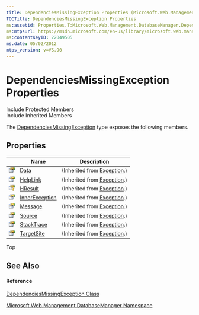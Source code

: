 ```yaml
---
title: DependenciesMissingException Properties (Microsoft.Web.Management.DatabaseManager)
TOCTitle: DependenciesMissingException Properties
ms:assetid: Properties.T:Microsoft.Web.Management.DatabaseManager.DependenciesMissingException
ms:mtpsurl: https://msdn.microsoft.com/en-us/library/microsoft.web.management.databasemanager.dependenciesmissingexception_properties(v=VS.90)
ms:contentKeyID: 22049505
ms.date: 05/02/2012
mtps_version: v=VS.90
---
```


# DependenciesMissingException Properties

Include Protected Members  
Include Inherited Members  

The [DependenciesMissingException](dependenciesmissingexception-class-microsoft-web-management-databasemanager.md) type exposes the following members.

## Properties

||Name|Description|
|--- |--- |--- |
|![Public property](images/Dd565931.pubproperty(en-us,VS.90).gif "Public property")|[Data](https://msdn.microsoft.com/en-us/library/2wyfbc48(v=vs.90))|(Inherited from [Exception](https://msdn.microsoft.com/en-us/library/c18k6c59(v=vs.90)).)|
|![Public property](images/Dd565931.pubproperty(en-us,VS.90).gif "Public property")|[HelpLink](https://msdn.microsoft.com/en-us/library/71tawy4s(v=vs.90))|(Inherited from [Exception](https://msdn.microsoft.com/en-us/library/c18k6c59(v=vs.90)).)|
|![Protected property](images/Ee230846.protproperty(en-us,VS.90).gif "Protected property")|[HResult](https://msdn.microsoft.com/en-us/library/sh5cw61c(v=vs.90))|(Inherited from [Exception](https://msdn.microsoft.com/en-us/library/c18k6c59(v=vs.90)).)|
|![Public property](images/Dd565931.pubproperty(en-us,VS.90).gif "Public property")|[InnerException](https://msdn.microsoft.com/en-us/library/902sca80(v=vs.90))|(Inherited from [Exception](https://msdn.microsoft.com/en-us/library/c18k6c59(v=vs.90)).)|
|![Public property](images/Dd565931.pubproperty(en-us,VS.90).gif "Public property")|[Message](https://msdn.microsoft.com/en-us/library/9btwf6wk(v=vs.90))|(Inherited from [Exception](https://msdn.microsoft.com/en-us/library/c18k6c59(v=vs.90)).)|
|![Public property](images/Dd565931.pubproperty(en-us,VS.90).gif "Public property")|[Source](https://msdn.microsoft.com/en-us/library/85weac5w(v=vs.90))|(Inherited from [Exception](https://msdn.microsoft.com/en-us/library/c18k6c59(v=vs.90)).)|
|![Public property](images/Dd565931.pubproperty(en-us,VS.90).gif "Public property")|[StackTrace](https://msdn.microsoft.com/en-us/library/dxzhy005(v=vs.90))|(Inherited from [Exception](https://msdn.microsoft.com/en-us/library/c18k6c59(v=vs.90)).)|
|![Public property](images/Dd565931.pubproperty(en-us,VS.90).gif "Public property")|[TargetSite](https://msdn.microsoft.com/en-us/library/2wchw354(v=vs.90))|(Inherited from [Exception](https://msdn.microsoft.com/en-us/library/c18k6c59(v=vs.90)).)|

Top

## See Also

#### Reference

[DependenciesMissingException Class](dependenciesmissingexception-class-microsoft-web-management-databasemanager.md)

[Microsoft.Web.Management.DatabaseManager Namespace](microsoft-web-management-databasemanager-namespace.md)

